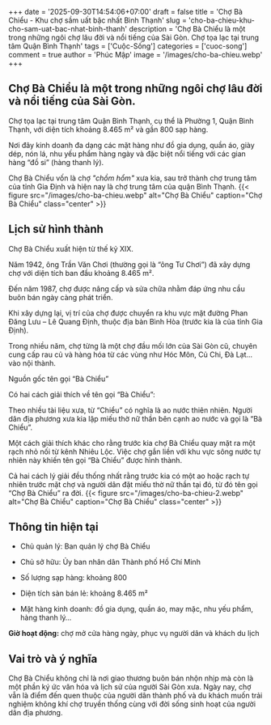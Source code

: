 +++
date = '2025-09-30T14:54:06+07:00'
draft = false
title = 'Chợ Bà Chiểu - Khu chợ sầm uất bậc nhất Bình Thạnh'
slug = 'cho-ba-chieu-khu-cho-sam-uat-bac-nhat-binh-thanh'
description = 'Chợ Bà Chiểu là một trong những ngôi chợ lâu đời và nổi tiếng của Sài Gòn. Chợ tọa lạc tại trung tâm Quận Bình Thạnh'
tags = ['Cuộc-Sống']
categories = ['cuoc-song']
comment = true
author = 'Phúc Mập'
image = '/images/cho-ba-chieu.webp'
+++
## Chợ Bà Chiểu là một trong những ngôi chợ lâu đời và nổi tiếng của Sài Gòn.
Chợ tọa lạc tại trung tâm Quận Bình Thạnh, cụ thể là Phường 1, Quận Bình Thạnh, với diện tích khoảng 8.465 m² và gần 800 sạp hàng.

Nơi đây kinh doanh đa dạng các mặt hàng như đồ gia dụng, quần áo, giày dép, nón lá, nhu yếu phẩm hàng ngày và đặc biệt nổi tiếng với các gian hàng “đồ si” (hàng thanh lý).

Chợ Bà Chiểu vốn là chợ *"chồm hổm"* xưa kia, sau trở thành chợ trung tâm của tỉnh Gia Định và hiện nay là chợ trung tâm của quận Bình Thạnh.
{{< figure src="/images/cho-ba-chieu.webp" alt="Chợ Bà Chiểu" caption="Chợ Bà Chiểu" class="center" >}}
## Lịch sử hình thành

Chợ Bà Chiểu xuất hiện từ thế kỷ XIX.

Năm 1942, ông Trần Văn Chơi (thường gọi là “ông Tư Chơi”) đã xây dựng chợ với diện tích ban đầu khoảng 8.465 m².

Đến năm 1987, chợ được nâng cấp và sửa chữa nhằm đáp ứng nhu cầu buôn bán ngày càng phát triển.

Khi xây dựng lại, vị trí của chợ được chuyển ra khu vực mặt đường Phan Đăng Lưu – Lê Quang Định, thuộc địa bàn Bình Hòa (trước kia là của tỉnh Gia Định).

Trong nhiều năm, chợ từng là một chợ đầu mối lớn của Sài Gòn cũ, chuyên cung cấp rau củ và hàng hóa từ các vùng như Hóc Môn, Củ Chi, Đà Lạt… vào nội thành.

Nguồn gốc tên gọi “Bà Chiểu”

Có hai cách giải thích về tên gọi “Bà Chiểu”:

Theo nhiều tài liệu xưa, từ “Chiểu” có nghĩa là ao nước thiên nhiên. Người dân địa phương xưa kia lập miếu thờ nữ thần bên cạnh ao nước và gọi là “Bà Chiểu”.

Một cách giải thích khác cho rằng trước kia chợ Bà Chiểu quay mặt ra một rạch nhỏ nối từ kênh Nhiêu Lộc. Việc chợ gắn liền với khu vực sông nước tự nhiên này khiến tên gọi “Bà Chiểu” được hình thành.

Cả hai cách lý giải đều thống nhất rằng trước kia có một ao hoặc rạch tự nhiên trước mặt chợ và người dân đặt miếu thờ nữ thần tại đó, từ đó tên gọi “Chợ Bà Chiểu” ra đời.
{{< figure src="/images/cho-ba-chieu-2.webp" alt="Chợ Bà Chiểu" caption="Chợ Bà Chiểu" class="center" >}}
## Thông tin hiện tại

- Chủ quản lý: Ban quản lý chợ Bà Chiểu

- Chủ sở hữu: Ủy ban nhân dân Thành phố Hồ Chí Minh

- Số lượng sạp hàng: khoảng 800

- Diện tích sàn bán lẻ: khoảng 8.465 m²

- Mặt hàng kinh doanh: đồ gia dụng, quần áo, may mặc, nhu yếu phẩm, hàng thanh lý…

**Giờ hoạt động:** chợ mở cửa hàng ngày, phục vụ người dân và khách du lịch

## Vai trò và ý nghĩa

Chợ Bà Chiểu không chỉ là nơi giao thương buôn bán nhộn nhịp mà còn là một phần ký ức văn hóa và lịch sử của người Sài Gòn xưa. Ngày nay, chợ vẫn là điểm đến quen thuộc của người dân thành phố và du khách muốn trải nghiệm không khí chợ truyền thống cùng với đời sống sinh hoạt của người dân địa phương.